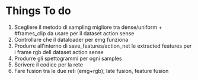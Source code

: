 # Things To do
1. Scegliere il metodo di sampling migliore tra dense/uniform + #frames_clip da usare per il dataset action sense
2. Controllare che il dataloader per emg funziona
3. Produrre all'interno di save_features/action_net le extracted features per i frame rgb dell dataset action sense
4. Produrre gli spettogrammi per ogni samples
5. Scrivere il codice per la rete
6. Fare fusion tra le due reti (emg+rgb); late fusion, feature fusion